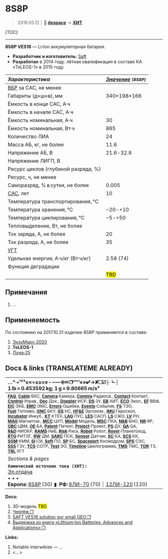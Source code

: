 # 8S8P
> 2019.05.12 ┊ **🚀 [despace](index.md)** → **[ХИТ](eb.md)**

[TOC]

---

**8S8P VES16** — Li‑Ion аккумуляторная батарея.
   - **Разработчик и изготовитель:** [Saft](zz_saft.md)
   - **Разработан** в 2014 году. лётная квалификация в составе КА «TeLEOS-1» в 2015 году.

<small>

|*Характеристика*|*[Значение](si.md) <small>(8S8P)</small>*|
|:--|:--|
|[ВБР](rams.md) за САС, не менее   |  |
|Габариты (д×ш×в), мм   |340×198×166  |
|Ёмкость в конце САС, А·ч   |  |
|Ёмкость в начале САС, А·ч   |  |
|Ёмкость номинальная, А·ч   |30  |
|Ёмкость номинальная, Вт·ч   |865  |
|Количество ЛИА   |24  |
|Масса АБ, кг, не более   |11.6  |
|Напряжение АБ, В   |21.6 ‑ 32.8  |
|Напряжение ЛИГП, В   |  |
|Ресурс циклов (глубиной разряда, %)   |  |
|Ресурс, ч, не менее   |  |
|Саморазряд, % в сутки, не более   | 0.005 |
|[САС](lifetime.md), лет   |10  |
|Температура транспортирования, °C   |  |
|Температура хранения, °C   | −20 ‑ +10 |
|Температура циклирования, °C   | −5 ‑ +50  |
|Тепловыделение, Вт, не более   |  |
|Ток заряда, А, не более   |20  |
|Ток разряда, А, не более   |35  |
|[УГТ](trl.md)   |  |
|Удельная энергия, А·ч/кг (Вт·ч/кг)   |2.58 (74)  |
|Функция деградации   |  |
||  <mark>TBD</mark>  |

</small>



<p style="page-break-after:always"> </p>

## Примечания
   1. …



## Применяемость
По состоянию на 2017.10.31 изделие 8S8P применяется в составе:

   1. [ЭкзоМарс‑2020](экзомарс_2020.md)
   1. **TeLEOS-1**
   1. [Луна‑25](луна_25.md)



<p style="page-break-after:always"> </p>

## Docs & links (TRANSLATEME ALREADY)
|…°·•¹²³±×÷≤≥≈≠ ‑ −— ⎆✉ ❐“”’«»✔→✘☐☑├┕┆ 1 lb = 0.453592 kg; 1 g = 9.80665 m/s²|
|:--|
|<small>**[FAQ](faq.md)**, **[Cable](cable.md)**·БКС, **[Camera](camera.md)**·Камера, **[Comms](comms.md)**·Радиосв., **[Contact](contact.md)**·Контакт, **[Control](control.md)**·Управ., **[Doc](doc.md)**·Док., **[Doppler](doppler.md)**·ИСР, **[DS](ds.md)**·ЗУ, **[EB](eb.md)**·ХИТ, **[ECO](ecology.md)**·Экол., **[EF](ef.md)**·ВВФ, **[ElC](elc.md)**·ЭКБ, **[EMC](emc.md)**·ЭМС, **[Errors](error.md)**·Ошибки, **[Events](event.md)**·События, **[FS](fs.md)**·ТЭО, **[Fuel](fuel.md)**·Топливо, **[GNC](gnc.md)**·БКУ, **[GS](scs.md)**·НС, **[HF&E](hfe.md)**·Эргоном., **[IMU](imu.md)**·Гироскоп, **[Incubator](incubator.md)**·Инкуб., **[KT](kt.md)**·КТЕХ, **[LAG](lag.md)**·ПУC, **[LES](les.md)**·САСП, **[LS](ls.md)**·СЖО, **[LV](lv.md)**·РН, **[MAG](mag.md)**·Магнитом., **[MCC](mcc.md)**·ЦУП, **[Model](model.md)**·Модель, **[MSC](sc.md)**·ПКА, **[N&B](nnb.md)**·БНО, **[NR](nr.md)**·ЯР, **[OBC](obc.md)**·ЦВМ, **[OE](oe.md)**·БА, **[Patent](патент.md)**·Патент, **[Project](project.md)**·Проект, **[PS](ps.md)**·ДУ, **[QA](quality.md)**·QA, **[R&D](rnd.md)**·НИОКР, **[RAMS](rams.md)**·НиБ, **[Risk](risk.md)**·Риск, **[Robot](robotics.md)**·Робот, **[Rover](rover.md)**·Планетоход, **[RTG](rtg.md)**·РИТЭГ, **[RW](rw.md)**·ДМ, **[SARC](sarc.md)**·ПСК, **[Sensor](sensor.md)**·Датчик, **[SC](sc.md)**·КА, **[SCS](scs.md)**·КК, **[SGM](sgm.md)**·КММ, **[SI](si.md)**·СИ, **[Soft](soft.md)**·ПО, **[SP](sp.md)**·БС, **[Spaceport](spaceport.md)**·Космодром, **[SPS](sps.md)**·СЭС, **[SSS](sss.md)**·ГЗУ, **[TCS](tcs.md)**·СОТР, **[Test](test.md)**·ЭО, **[Timeline](timeline.md)**·Циклограмма, **[TMS](tms.md)**·ТМС, **[TOR](tor.md)**·ТЗ, **[TRL](trl.md)**·УГТ</small>|
|*Sections & pages*|
|**`Химический источник тока (ХИТ):`**<br> [Эл.отдача](charge_eff.md) <br>• • •<br> **Европа:** [8S8P](8s8p.md) (30)  ▮  **РФ:** [8ЛИ-70](8li_70.md) (70) ┊ [12ЛИ-120](12li_120.md) (120) |

**Docs:**

   1. 3D-модель <mark>TBD</mark>
   1. [Чертёж ❐](f/sps/ves16_8s8p_gp24717_2017.pdf)
   1. [SAFT VES16 solution gor small GEO ❐](f/sps/ves16_e3sconf_espc2017_06004.pdf)
   1. [Выдержка из книги «Lithium‑Ion Batteries: Advances and Applications» ❐](f/sps/ves16_libaa_fragment.pdf)

**Links:**

   1. Notable interwikies — …
   1. <…>
